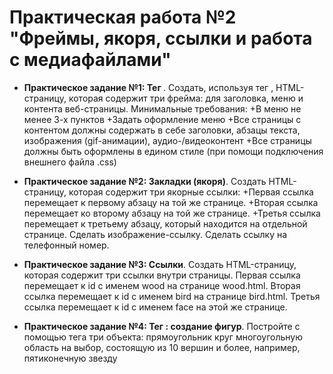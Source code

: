 # Практическая работа №2 "Фреймы, якоря, ссылки и работа с медиафайлами"

+ **Практическое задание №1: Тег <frameset>**. Создать, используя тег <frameset>, HTML-страницу, которая содержит три фрейма: для заголовка, меню и контента веб-страницы. 
Минимальные требования:
    +В меню не менее 3-х пунктов
    +Задать оформление меню 
    +Все страницы с контентом должны содержать в себе заголовки, абзацы текста, изображения (gif-анимации), аудио-/видеоконтент
    +Все страницы должны быть оформлены в едином стиле (при помощи подключения внешнего файла .css)

+ **Практическое задание №2: Закладки (якоря)**. 
Создать HTML-страницу, которая содержит три якорные ссылки:
          +Первая ссылка перемещает к первому абзацу на той же странице.
          +Вторая ссылка перемещает ко второму абзацу на той же странице.
          +Третья ссылка перемещает к третьему абзацу, который находится на отдельной странице.
    Сделать изображение-ссылку.
    Сделать ссылку на телефонный номер.

+ **Практическое задание №3: Ссылки**. 
    Создать HTML-страницу, которая содержит три ссылки внутри страницы.
        Первая ссылка перемещает к id с именем wood на странице wood.html.
        Вторая ссылка перемещает к id с именем bird на странице bird.html.
        Третья ссылка перемещает к id с именем face на этой же странице.
  
+ **Практическое задание №4: Тег <area>: создание фигур**. 
  Постройте с помощью тега <area> три объекта:
    прямоугольник
    круг
    многоугольную область на выбор, состоящую из 10 вершин и более, например, пятиконечную звезду
    
    

